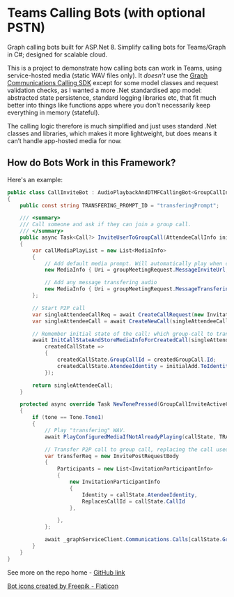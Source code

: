 # Teams Calling Bots (with optional PSTN)
Graph calling bots built for ASP.Net 8. Simplify calling bots for Teams/Graph in C#; designed for scalable cloud. 

This is a project to demonstrate how calling bots can work in Teams, using service-hosted media (static WAV files only). It _doesn’t_ use the [Graph Communications Calling SDK](https://microsoftgraph.github.io/microsoft-graph-comms-samples/docs/client/index.html) except for some model classes and request validation checks, as I wanted a more .Net standardised app model: abstracted state persistence, standard logging libraries etc, that fit much better into things like functions apps where you don’t necessarily keep everything in memory (stateful). 

The calling logic therefore is much simplified and just uses standard .Net classes and libraries, which makes it more lightweight, but does means it can’t handle app-hosted media for now. 

## How do Bots Work in this Framework?
Here's an example:

```C#
public class CallInviteBot : AudioPlaybackAndDTMFCallingBot<GroupCallInviteActiveCallState>
{
    public const string TRANSFERING_PROMPT_ID = "transferingPrompt";

    /// <summary>
    /// Call someone and ask if they can join a group call.
    /// </summary>
    public async Task<Call?> InviteUserToGroupCall(AttendeeCallInfo initialAdd, StartGroupCallData groupMeetingRequest, Call createdGroupCall)
    {
        var callMediaPlayList = new List<MediaInfo>
        {
            // Add default media prompt. Will automatically play when call is connected.
            new MediaInfo { Uri = groupMeetingRequest.MessageInviteUrl, ResourceId = DEFAULT_PROMPT_ID },

            // Add any message transfering audio
            new MediaInfo { Uri = groupMeetingRequest.MessageTransferingUrl, ResourceId = TRANSFERING_PROMPT_ID }
        };

        // Start P2P call
        var singleAttendeeCallReq = await CreateCallRequest(new InvitationParticipantInfo { Identity = initialAdd.ToIdentity() }, callMediaPlayList, groupMeetingRequest.HasPSTN, false);
        var singleAttendeeCall = await CreateNewCall(singleAttendeeCallReq);

        // Remember initial state of the call: which group-call to transfer to and who to transfer
        await InitCallStateAndStoreMediaInfoForCreatedCall(singleAttendeeCall, callMediaPlayList,
            createdCallState =>
            {
                createdCallState.GroupCallId = createdGroupCall.Id;
                createdCallState.AtendeeIdentity = initialAdd.ToIdentity();
            });

        return singleAttendeeCall;
    }

    protected async override Task NewTonePressed(GroupCallInviteActiveCallState callState, Tone tone)
    {
        if (tone == Tone.Tone1)
        {
            // Play "transfering" WAV.
            await PlayConfiguredMediaIfNotAlreadyPlaying(callState, TRANSFERING_PROMPT_ID);

            // Transfer P2P call to group call, replacing the call used for the invite
            var transferReq = new InvitePostRequestBody
            {
                Participants = new List<InvitationParticipantInfo>
                {
                    new InvitationParticipantInfo
                    {
                        Identity = callState.AtendeeIdentity,
                        ReplacesCallId = callState.CallId
                    },

                },
            };

            await _graphServiceClient.Communications.Calls[callState.GroupCallId].Participants.Invite.PostAsync(transferReq);
        }
    }
}

```

See more on the repo home - [GitHub link](https://github.com/sambetts/graph-calling-bots/)


[Bot icons created by Freepik - Flaticon](https://www.flaticon.com/free-icons/bot)
